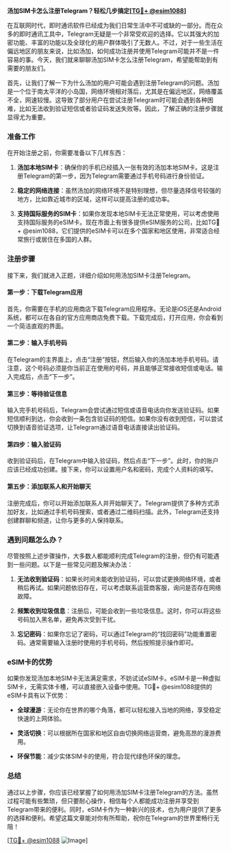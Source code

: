 **汤加SIM卡怎么注册Telegram？轻松几步搞定[[TG💪+ @esim1088](https://t.me/s/esim1088)]**

在互联网时代，即时通讯软件已经成为我们日常生活中不可或缺的一部分。而在众多的即时通讯工具中，Telegram无疑是一个非常受欢迎的选择。它以其强大的加密功能、丰富的功能以及全球化的用户群体吸引了无数人。不过，对于一些生活在偏远地区的朋友来说，比如汤加，如何成功注册并使用Telegram可能并不是一件容易的事。今天，我们就来聊聊汤加SIM卡怎么注册Telegram，希望能帮助到有需要的朋友们。

首先，让我们了解一下为什么汤加的用户可能会遇到注册Telegram的问题。汤加是一个位于南太平洋的小岛国，网络环境相对落后，尤其是在偏远地区，网络覆盖不全，网速较慢。这导致了部分用户在尝试注册Telegram时可能会遇到各种困难，比如无法收到验证短信或者验证码发送失败等。因此，了解正确的注册步骤就显得尤为重要。

### 准备工作

在开始注册之前，你需要准备以下几样东西：

1. **汤加本地SIM卡**：确保你的手机已经插入一张有效的汤加本地SIM卡。这是注册Telegram的第一步，因为Telegram需要通过手机号码进行身份验证。
   
2. **稳定的网络连接**：虽然汤加的网络环境不是特别理想，但尽量选择信号较强的地方，比如靠近城市的区域，这样可以提高注册的成功率。

3. **支持国际服务的SIM卡**：如果你发现本地SIM卡无法正常使用，可以考虑使用支持国际服务的eSIM卡。现在市面上有很多提供eSIM服务的公司，比如TG💪+ @esim1088，它们提供的eSIM卡可以在多个国家和地区使用，非常适合经常旅行或居住在多国的人群。

### 注册步骤

接下来，我们就进入正题，详细介绍如何用汤加SIM卡注册Telegram。

#### 第一步：下载Telegram应用

首先，你需要在手机的应用商店下载Telegram应用程序。无论是iOS还是Android系统，都可以在各自的官方应用商店免费下载。下载完成后，打开应用，你会看到一个简洁直观的界面。

#### 第二步：输入手机号码

在Telegram的主界面上，点击“注册”按钮，然后输入你的汤加本地手机号码。请注意，这个号码必须是你当前正在使用的号码，并且能够正常接收短信或电话。输入完成后，点击“下一步”。

#### 第三步：等待验证信息

输入完手机号码后，Telegram会尝试通过短信或语音电话向你发送验证码。如果短信顺利到达，你会收到一条包含验证码的短信。如果你没有收到短信，可以尝试切换到语音验证选项，让Telegram通过语音电话直接读出验证码。

#### 第四步：输入验证码

收到验证码后，在Telegram中输入验证码，然后点击“下一步”。此时，你的账户应该已经成功创建。接下来，你可以设置用户名和密码，完成个人资料的填写。

#### 第五步：添加联系人和开始聊天

注册完成后，你可以开始添加联系人并开始聊天了。Telegram提供了多种方式添加好友，比如通过手机号码搜索，或者通过二维码扫描。此外，Telegram还支持创建群聊和频道，让你与更多的人保持联系。

### 遇到问题怎么办？

尽管按照上述步骤操作，大多数人都能顺利完成Telegram的注册，但仍有可能遇到一些问题。以下是一些常见问题及解决办法：

1. **无法收到验证码**：如果长时间未能收到验证码，可以尝试更换网络环境，或者稍后再试。如果问题依旧存在，可以考虑联系运营商客服，询问是否存在网络故障。

2. **频繁收到垃圾信息**：注册后，可能会收到一些垃圾信息。这时，你可以将这些号码加入黑名单，避免再次受到干扰。

3. **忘记密码**：如果你忘记了密码，可以通过Telegram的“找回密码”功能重置密码。通常需要输入注册时使用的手机号码，然后按照提示操作即可。

### eSIM卡的优势

如果你发现汤加本地SIM卡无法满足需求，不妨试试eSIM卡。eSIM卡是一种虚拟SIM卡，无需实体卡槽，可以直接嵌入设备中使用。TG💪+ @esim1088提供的eSIM卡具有以下优势：

- **全球漫游**：无论你在世界的哪个角落，都可以轻松接入当地的网络，享受稳定快速的上网体验。
  
- **灵活切换**：可以根据所在国家和地区自由切换网络运营商，避免高昂的漫游费用。

- **环保节能**：减少实体SIM卡的使用，符合现代绿色环保的理念。

### 总结

通过以上步骤，你应该已经掌握了如何用汤加SIM卡注册Telegram的方法。虽然过程可能有些繁琐，但只要耐心操作，相信每个人都能成功注册并享受到Telegram带来的便利。同时，eSIM卡作为一种新兴的技术，也为用户提供了更多的选择和便利。希望这篇文章能对你有所帮助，祝你在Telegram的世界里畅行无阻！

[[TG💪+ @esim1088](https://t.me/s/esim1088) ![Image](https://i.postimg.cc/4NQfJmqS/Snipaste-2025-05-13-00-14-12.png)]